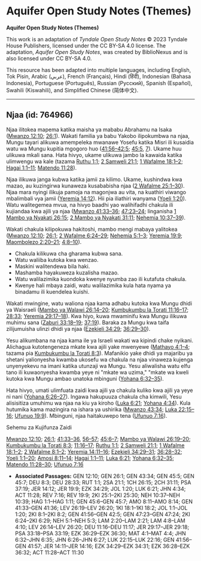 # Aquifer Open Study Notes (Themes)

**Aquifer Open Study Notes (Themes)**

This work is an adaptation of *Tyndale Open Study Notes* © 2023 Tyndale House Publishers, licensed under the CC BY\-SA 4\.0 license. The adaptation, *Aquifer Open Study Notes*, was created by BiblioNexus and is also licensed under CC BY\-SA 4\.0\.

This resource has been adapted into multiple languages, including English, Tok Pisin, Arabic (عربي), French (Français), Hindi (हिंदी), Indonesian (Bahasa Indonesia), Portuguese (Português), Russian (Русский), Spanish (Español), Swahili (Kiswahili), and Simplified Chinese (简体中文).



--------------------------------

## Njaa (id: 764966)

Njaa ilitokea mapema katika maisha ya mababu Abrahamu na Isaka ([Mwanzo 12:10](https://ref.ly/Gen12:10); [26:1](https://ref.ly/Gen26:1)). Wakati familia ya babu Yakobo ilipokumbwa na njaa, Mungu tayari alikuwa amempeleka mwanawe Yosefu katika Misri ili kusaidia watu wa Mungu kupitia mgogoro huo ([41:56–42:5](https://ref.ly/Gen41:56-Gen42:5); [45:5](https://ref.ly/Gen45:5), [7](https://ref.ly/Gen45:7)). Ukame huu ulikuwa mkali sana. Hata hivyo, ukame ulikuwa jambo la kawaida katika ulimwengu wa kale (tazama [Ruthu 1:1](https://ref.ly/Ruth1:1); [2 Samweli 21:1](https://ref.ly/2Sam21:1); [1 Wafalme 18:1–2](https://ref.ly/1Kgs18:1-1Kgs18:2); [Hagai 1:1–11](https://ref.ly/Hag1:1-Hag1:11); [Matendo 11:28](https://ref.ly/Acts11:28)).

Njaa ilikuwa janga kubwa katika jamii za kilimo. Ukame, kushindwa kwa mazao, au kuzingirwa kunaweza kusababisha njaa ([2 Wafalme 25:1–30](https://ref.ly/2Kgs25:1-2Kgs25:30)). Njaa mara nyingi ilikuja pamoja na magonjwa au vita, na kuathiri viwango mbalimbali vya jamii ([Yeremia 14:12](https://ref.ly/Jer14:12)). Hii pia iliathiri wanyama ([Yoeli 1:20](https://ref.ly/Joel1:20)). Watu walitegemea mvua, na hivyo baadhi yao walihifadhi chakula ili kujiandaa kwa ajili ya njaa ([Mwanzo 41:33–36](https://ref.ly/Gen41:33-Gen41:36); [47:23–24](https://ref.ly/Gen47:23-Gen47:24); linganisha [1 Mambo ya Nyakati 26:15](https://ref.ly/1Chr26:15); [2 Mambo ya Nyakati 31:11](https://ref.ly/2Chr31:11); [Nehemia 10:37–39](https://ref.ly/Neh10:37-Neh10:39)).

Wakati chakula kilipokuwa hakitoshi, mambo mengi mabaya yalitokea ([Mwanzo 12:10](https://ref.ly/Gen12:10); [26:1](https://ref.ly/Gen26:1); [2 Wafalme 6:24–29](https://ref.ly/2Kgs6:24-2Kgs6:29); [Nehemia 5:1–3](https://ref.ly/Neh5:1-Neh5:3); [Yeremia 19:9](https://ref.ly/Jer19:9); [Maombolezo 2:20–21](https://ref.ly/Lam2:20-Lam2:21); [4:8–10](https://ref.ly/Lam4:8-Lam4:10)).

* Chakula kilikuwa cha gharama kubwa sana.
* Watu waliiba kutoka kwa wenzao.
* Maskini walitendewa bila haki.
* Mashamba hayakuweza kuzalisha mazao.
* Watu walilazimika kuondoka kwenye nyumba zao ili kutafuta chakula.
* Kwenye hali mbaya zaidi, watu walilazimika kula hata nyama ya binadamu ili kuendelea kuishi.

Wakati mwingine, watu waliona njaa kama adhabu kutoka kwa Mungu dhidi ya Waisraeli ([Mambo ya Walawi 26:14–20](https://ref.ly/Lev26:14-Lev26:20); [Kumbukumbu la Torati 11:16–17](https://ref.ly/Deut11:16-Deut11:17); [28:33](https://ref.ly/Deut28:33); [Yeremia 29:17–18](https://ref.ly/Jer29:17-Jer29:18)). Kwa hiyo, kuwa mwaminifu kwa Mungu ilikuwa muhimu sana ([Zaburi 33:18–19](https://ref.ly/Ps33:18-Ps33:19); [37:19](https://ref.ly/Ps37:19)). Baraka za Mungu kwa taifa zilijumuisha ulinzi dhidi ya njaa ([Ezekieli 34:29](https://ref.ly/Ezek34:29); [36:29–30](https://ref.ly/Ezek36:29-Ezek36:30)).

Yesu alikumbana na njaa kama ile ya Israeli wakati wa kipindi chake nyikani. Alichagua kutotengeneza mkate kwa ajili yake mwenyewe ([Mathayo 4:1–4](https://ref.ly/Matt4:1-Matt4:4); tazama pia [Kumbukumbu la Torati 8:3](https://ref.ly/Deut8:3)). Mafanikio yake dhidi ya majaribu ya shetani yalionyesha kwamba ukosefu wa chakula na njaa vinaweza kujenga unyenyekevu na imani katika utunzaji wa Mungu. Yesu aliwalisha watu elfu tano ili kuwaonyesha kwamba yeye ni "mkate wa uzima," "mkate wa kweli kutoka kwa Mungu ambao unatoka mbinguni ([Yohana 6:32–35](https://ref.ly/John6:32-John6:35)).

Hata hivyo, umati ulimfuata zaidi kwa ajili ya chakula kuliko kwa ajili ya yeye ni nani ([Yohana 6:26–27](https://ref.ly/John6:26-John6:27)). Ingawa hakupuuza chakula cha kimwili, Yesu alisisitiza umuhimu wa njaa na kiu ya kiroho ([Luka 6:21](https://ref.ly/Luke6:21); [Yohana 4:34](https://ref.ly/John4:34)). Kula hutumika kama mazingira na ishara ya ushirika ([Mwanzo 43:34](https://ref.ly/Gen43:34); [Luka 22:15–16](https://ref.ly/Luke22:15-Luke22:16); [Ufunuo 19:9](https://ref.ly/Rev19:9)). Mbinguni, njaa haitakuwepo tena ([Ufunuo 7:16](https://ref.ly/Rev7:16)).

Sehemu za Kujifunza Zaidi

[Mwanzo 12:10](https://ref.ly/Gen12:10); [26:1](https://ref.ly/Gen26:1); [41:33–36](https://ref.ly/Gen41:33-Gen41:36), [56–57](https://ref.ly/Gen41:56-Gen41:57); [45:6–7](https://ref.ly/Gen45:6-Gen45:7); [Mambo ya Walawi 26:19–20](https://ref.ly/Lev26:19-Lev26:20); [Kumbukumbu la Torati 8:3](https://ref.ly/Deut8:3); [11:16–17](https://ref.ly/Deut11:16-Deut11:17); [Ruthu 1:1](https://ref.ly/Ruth1:1); [2 Samweli 21:1](https://ref.ly/2Sam21:1); [1 Wafalme 18:1–2](https://ref.ly/1Kgs18:1-1Kgs18:2); [2 Wafalme 8:1–2](https://ref.ly/2Kgs8:1-2Kgs8:2); [Yeremia 14:11–16](https://ref.ly/Jer14:11-Jer14:16); [Ezekieli 34:29–31](https://ref.ly/Ezek34:29-Ezek34:31); [36:28–32](https://ref.ly/Ezek36:28-Ezek36:32); [Yoeli 1:1–20](https://ref.ly/Joel1:1-Joel1:20); [Amosi 8:11–14](https://ref.ly/Amos8:11-Amos8:14); [Hagai 1:1–11](https://ref.ly/Hag1:1-Hag1:11); [Luka 6:21](https://ref.ly/Luke6:21); [Yohana 6:32–35](https://ref.ly/John6:32-John6:35); [Matendo 11:28–30](https://ref.ly/Acts11:28-Acts11:30); [Ufunuo 7:16](https://ref.ly/Rev7:16)

* **Associated Passages:** GEN 12:10; GEN 26:1; GEN 43:34; GEN 45:5; GEN 45:7; DEU 8:3; DEU 28:33; RUT 1:1; 2SA 21:1; 1CH 26:15; 2CH 31:11; PSA 37:19; JER 14:12; JER 19:9; EZK 34:29; JOL 1:20; LUK 6:21; JHN 4:34; ACT 11:28; REV 7:16; REV 19:9; 2KI 25:1–2KI 25:30; NEH 10:37–NEH 10:39; HAG 1:1–HAG 1:11; GEN 45:6–GEN 45:7; AMO 8:11–AMO 8:14; GEN 41:33–GEN 41:36; LEV 26:19–LEV 26:20; 1KI 18:1–1KI 18:2; JOL 1:1–JOL 1:20; 2KI 8:1–2KI 8:2; GEN 41:56–GEN 42:5; GEN 47:23–GEN 47:24; 2KI 6:24–2KI 6:29; NEH 5:1–NEH 5:3; LAM 2:20–LAM 2:21; LAM 4:8–LAM 4:10; LEV 26:14–LEV 26:20; DEU 11:16–DEU 11:17; JER 29:17–JER 29:18; PSA 33:18–PSA 33:19; EZK 36:29–EZK 36:30; MAT 4:1–MAT 4:4; JHN 6:32–JHN 6:35; JHN 6:26–JHN 6:27; LUK 22:15–LUK 22:16; GEN 41:56–GEN 41:57; JER 14:11–JER 14:16; EZK 34:29–EZK 34:31; EZK 36:28–EZK 36:32; ACT 11:28–ACT 11:30

